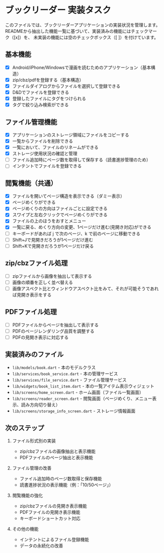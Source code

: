 # ブックリーダー 実装タスク

このファイルでは、ブックリーダーアプリケーションの実装状況を管理します。
READMEから抽出した機能一覧に基づいて、実装済みの機能にはチェックマーク（[x]）を、
未実装の機能には空のチェックボックス（[ ]）を付けています。

## 基本機能

- [x] Android/iPhone/Windowsで漫画を読むためのアプリケーション（基本構造）
- [x] zip/cbz/pdfを登録する（基本構造）
- [x] ファイルダイアログからファイルを選択して登録できる
- [x] D&Dでファイルを登録できる
- [x] 登録したファイルにタグをつけられる
- [x] タグで絞り込み検索ができる

## ファイル管理機能

- [x] アプリケーションのストレージ領域にファイルをコピーする
- [x] 一覧からファイルを削除できる
- [x] 一覧において、ファイルのリネームができる
- [x] ストレージ使用状況の確認と管理
- [ ] ファイル追加時にページ数を取得して保存する（読書進捗管理のため）
- [ ] インテントでファイルを登録できる

## 閲覧機能（共通）

- [x] ファイルを開いてページ構造を表示できる（ダミー表示）
- [x] ページめくりができる
- [x] ページめくりの方向はファイルごとに設定できる
- [x] スワイプと左右クリックでページめくりができる
- [x] ファイルの上のほうをおすとメニュー
- [x] 一覧に戻る、めくり方向の変更、1ページだけ進む(見開き対応)ができる
- [ ] キーボードがあれば j で次のページ、k で前のページに移動できる
- [ ] Shift+Jで見開きだろうが1ページだけ進む
- [ ] Shift+Kで見開きだろうが1ページだけ戻る

## zip/cbzファイル処理

- [ ] zipファイルから画像を抽出して表示する
- [ ] 画像の順番を正しく並べ替える
- [ ] 画像アスペクト比とウィンドウアスペクト比をみて、それが可能そうであれば見開き表示をする

## PDFファイル処理

- [ ] PDFファイルからページを抽出して表示する
- [ ] PDFのページレンダリング品質を調整する
- [ ] PDFの見開き表示に対応する

## 実装済みのファイル

- `lib/models/book.dart` - 本のモデルクラス
- `lib/services/book_service.dart` - 本の管理サービス
- `lib/services/file_service.dart` - ファイル管理サービス
- `lib/widgets/book_list_item.dart` - 本の一覧アイテム表示ウィジェット
- `lib/screens/home_screen.dart` - ホーム画面（ファイル一覧画面）
- `lib/screens/reader_screen.dart` - 閲覧画面（ページめくり、メニュー表示、読み方向切り替え）
- `lib/screens/storage_info_screen.dart` - ストレージ情報画面

## 次のステップ

1. ファイル形式別の実装
   - zip/cbzファイルの画像抽出と表示機能
   - PDFファイルのページ抽出と表示機能

2. ファイル管理の改善
   - ファイル追加時のページ数取得と保存機能
   - 読書進捗状況の表示機能（例：「10/50ページ」）

3. 閲覧機能の強化
   - zip/cbzファイルの見開き表示機能
   - PDFファイルの見開き表示機能
   - キーボードショートカット対応

4. その他の機能
   - インテントによるファイル登録機能
   - データの永続化の改善